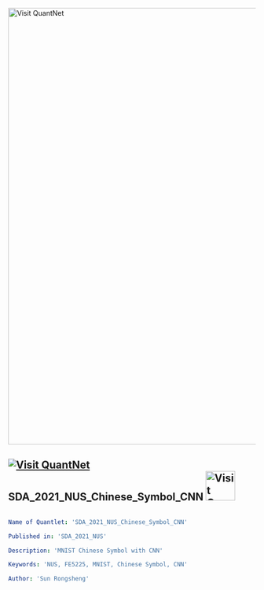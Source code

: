 [<img src="https://github.com/QuantLet/Styleguide-and-FAQ/blob/master/pictures/banner.png" width="888" alt="Visit QuantNet">](http://quantlet.de/)

## [<img src="https://github.com/QuantLet/Styleguide-and-FAQ/blob/master/pictures/qloqo.png" alt="Visit QuantNet">](http://quantlet.de/) **SDA_2021_NUS_Chinese_Symbol_CNN** [<img src="https://github.com/QuantLet/Styleguide-and-FAQ/blob/master/pictures/QN2.png" width="60" alt="Visit QuantNet 2.0">](http://quantlet.de/)

```yaml

Name of Quantlet: 'SDA_2021_NUS_Chinese_Symbol_CNN'

Published in: 'SDA_2021_NUS'

Description: 'MNIST Chinese Symbol with CNN'

Keywords: 'NUS, FE5225, MNIST, Chinese Symbol, CNN'

Author: 'Sun Rongsheng'

```